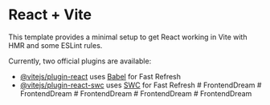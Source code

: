 # React + Vite

This template provides a minimal setup to get React working in Vite with HMR and some ESLint rules.

Currently, two official plugins are available:

- [@vitejs/plugin-react](https://github.com/vitejs/vite-plugin-react/blob/main/packages/plugin-react/README.md) uses [Babel](https://babeljs.io/) for Fast Refresh
- [@vitejs/plugin-react-swc](https://github.com/vitejs/vite-plugin-react-swc) uses [SWC](https://swc.rs/) for Fast Refresh
#   F r o n t e n d D r e a m  
 #   F r o n t e n d D r e a m  
 #   F r o n t e n d D r e a m  
 #   F r o n t e n d D r e a m  
 #   F r o n t e n d D r e a m  
 